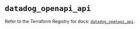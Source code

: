 # `datadog_openapi_api`

Refer to the Terraform Registry for docs: [`datadog_openapi_api`](https://registry.terraform.io/providers/datadog/datadog/3.36.1/docs/resources/openapi_api).
